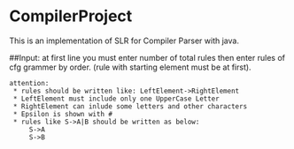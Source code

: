 # CompilerProject
This is an implementation of SLR for Compiler Parser with java.

##Input:
    at first line you must enter number of total rules then enter rules of cfg grammer by order.
    (rule with starting element must be at first).
    
    attention:
     * rules should be written like: LeftElement->RightElement
     * LeftElement must include only one UpperCase Letter
     * RightElement can inlude some letters and other characters
     * Epsilon is shown with #
     * rules like S->A|B should be written as below:
         S->A
         S->B
     
    
    

